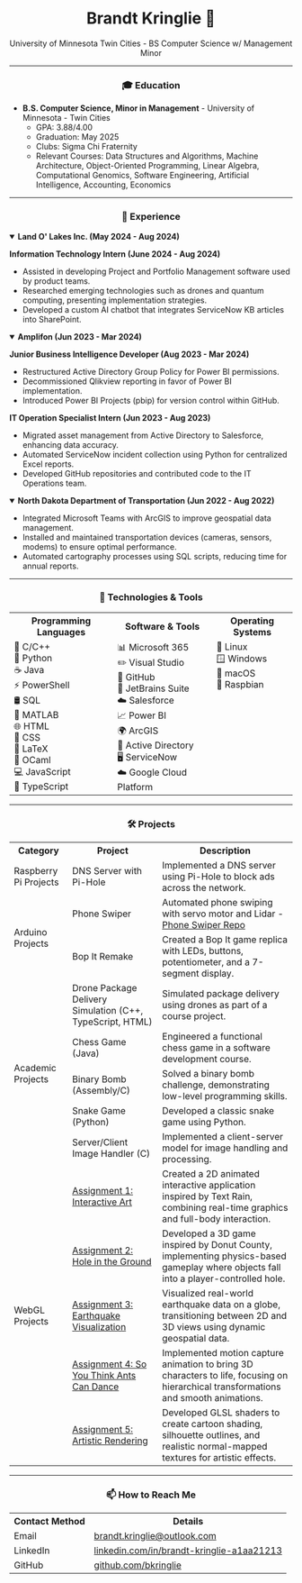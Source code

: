 <h1 align="center">Brandt Kringlie 👋</h1>
<p align="center">
  University of Minnesota Twin Cities - BS Computer Science w/ Management Minor
</p>
<hr>

<h3 align="center">🎓 Education</h3>
<ul>
  <li><strong>B.S. Computer Science, Minor in Management</strong> - University of Minnesota - Twin Cities
    <ul>
      <li>GPA: 3.88/4.00</li>
      <li>Graduation: May 2025</li>
      <li>Clubs: Sigma Chi Fraternity</li>
      <li>Relevant Courses: Data Structures and Algorithms, Machine Architecture, Object-Oriented Programming, 
      Linear Algebra, Computational Genomics, Software Engineering, Artificial Intelligence, Accounting, Economics</li>
    </ul>
  </li>
</ul>
<hr>

<h3 align="center">💼 Experience</h3>
<details open>
  <summary><strong>Land O' Lakes Inc. (May 2024 - Aug 2024)</strong></summary>
  <p><strong>Information Technology Intern (June 2024 - Aug 2024)</strong></p>
  <ul>
    <li>Assisted in developing Project and Portfolio Management software used by product teams.</li>
    <li>Researched emerging technologies such as drones and quantum computing, presenting implementation strategies.</li>
    <li>Developed a custom AI chatbot that integrates ServiceNow KB articles into SharePoint.</li>
  </ul>
</details>

<details open>
  <summary><strong>Amplifon (Jun 2023 - Mar 2024)</strong></summary>
  <p><strong>Junior Business Intelligence Developer (Aug 2023 - Mar 2024)</strong></p>
  <ul>
    <li>Restructured Active Directory Group Policy for Power BI permissions.</li>
    <li>Decommissioned Qlikview reporting in favor of Power BI implementation.</li>
    <li>Introduced Power BI Projects (pbip) for version control within GitHub.</li>
  </ul>
  <p><strong>IT Operation Specialist Intern (Jun 2023 - Aug 2023)</strong></p>
  <ul>
    <li>Migrated asset management from Active Directory to Salesforce, enhancing data accuracy.</li>
    <li>Automated ServiceNow incident collection using Python for centralized Excel reports.</li>
    <li>Developed GitHub repositories and contributed code to the IT Operations team.</li>
  </ul>
</details>

<details open>
  <summary><strong>North Dakota Department of Transportation (Jun 2022 - Aug 2022)</strong></summary>
  <ul>
    <li>Integrated Microsoft Teams with ArcGIS to improve geospatial data management.</li>
    <li>Installed and maintained transportation devices (cameras, sensors, modems) to ensure optimal performance.</li>
    <li>Automated cartography processes using SQL scripts, reducing time for annual reports.</li>
  </ul>
</details>
<hr>

<h3 align="center">🔧 Technologies & Tools</h3>
<table align="center">
  <tr>
    <th>Programming Languages</th>
    <th>Software & Tools</th>
    <th>Operating Systems</th>
  </tr>
  <tr>
    <td valign="top">
      🧩 C/C++<br>
      🐍 Python<br>
      ☕ Java<br>
      ⚡ PowerShell<br>
      🛢 SQL<br>
      🔢 MATLAB<br>
      🌐 HTML<br>
      🎨 CSS<br>
      📄 LaTeX<br>
      🔣 OCaml<br>
      💻 JavaScript<br>
      🔷 TypeScript
    </td>
    <td valign="top">
      📊 Microsoft 365<br>
      ✏️ Visual Studio<br>
      🐙 GitHub<br>
      🧰 JetBrains Suite<br>
      ☁️ Salesforce<br>
      📈 Power BI<br>
      🌍 ArcGIS<br>
      🔑 Active Directory<br>
      🖥 ServiceNow<br>
      ☁️ Google Cloud Platform
    </td>
    <td valign="top">
      🐧 Linux<br>
      🪟 Windows<br>
      🍎 macOS<br>
      🍓 Raspbian
    </td>
  </tr>
</table>
<hr>

<div align="center">
  <h3>🛠️ Projects</h3>
</div>

<table align="center">
  <tr>
    <th>Category</th>
    <th>Project</th>
    <th>Description</th>
  </tr>
  <tr>
    <td>Raspberry Pi Projects</td>
    <td>DNS Server with Pi-Hole</td>
    <td>Implemented a DNS server using Pi-Hole to block ads across the network.</td>
  </tr>
  <tr>
    <td rowspan="2">Arduino Projects</td>
    <td>Phone Swiper</td>
    <td>Automated phone swiping with servo motor and Lidar - <a href="https://github.com/bkringlie/Phone-Swiper">Phone Swiper Repo</a></td>
  </tr>
  <tr>
    <td>Bop It Remake</td>
    <td>Created a Bop It game replica with LEDs, buttons, potentiometer, and a 7-segment display.</td>
  </tr>
  <tr>
    <td rowspan="5">Academic Projects</td>
    <td>Drone Package Delivery Simulation (C++, TypeScript, HTML)</td>
    <td>Simulated package delivery using drones as part of a course project.</td>
  </tr>
  <tr>
    <td>Chess Game (Java)</td>
    <td>Engineered a functional chess game in a software development course.</td>
  </tr>
  <tr>
    <td>Binary Bomb (Assembly/C)</td>
    <td>Solved a binary bomb challenge, demonstrating low-level programming skills.</td>
  </tr>
  <tr>
    <td>Snake Game (Python)</td>
    <td>Developed a classic snake game using Python.</td>
  </tr>
  <tr>
    <td>Server/Client Image Handler (C)</td>
    <td>Implemented a client-server model for image handling and processing.</td>
  </tr>
  <tr>
    <td rowspan="5">WebGL Projects</td>
    <td><a href="https://csci-4611-fall-2024.github.io/assignment-1-bkringlie/">Assignment 1: Interactive Art</a></td>
    <td>Created a 2D animated interactive application inspired by Text Rain, combining real-time graphics and full-body interaction.</td>
  </tr>
  <tr>
    <td><a href="https://csci-4611-fall-2024.github.io/assignment-2-bkringlie/">Assignment 2: Hole in the Ground</a></td>
    <td>Developed a 3D game inspired by Donut County, implementing physics-based gameplay where objects fall into a player-controlled hole.</td>
  </tr>
  <tr>
    <td><a href="https://csci-4611-fall-2024.github.io/assignment-3-bkringlie/">Assignment 3: Earthquake Visualization</a></td>
    <td>Visualized real-world earthquake data on a globe, transitioning between 2D and 3D views using dynamic geospatial data.</td>
  </tr>
  <tr>
    <td><a href="https://csci-4611-fall-2024.github.io/assignment-4-bkringlie/">Assignment 4: So You Think Ants Can Dance</a></td>
    <td>Implemented motion capture animation to bring 3D characters to life, focusing on hierarchical transformations and smooth animations.</td>
  </tr>
  <tr>
    <td><a href="https://csci-4611-fall-2024.github.io/assignment-5-bkringlie/">Assignment 5: Artistic Rendering</a></td>
    <td>Developed GLSL shaders to create cartoon shading, silhouette outlines, and realistic normal-mapped textures for artistic effects.</td>
  </tr>
</table>
<hr>

<div align="center">
  <h3>📫 How to Reach Me</h3>
</div>

<table align="center">
  <tr>
    <th>Contact Method</th>
    <th>Details</th>
  </tr>
  <tr>
    <td>Email</td>
    <td><a href="mailto:brandt.kringlie@outlook.com">brandt.kringlie@outlook.com</a></td>
  </tr>
  <tr>
    <td>LinkedIn</td>
    <td><a href="https://linkedin.com/in/brandt-kringlie-a1aa21213">linkedin.com/in/brandt-kringlie-a1aa21213</a></td>
  </tr>
  <tr>
    <td>GitHub</td>
    <td><a href="https://github.com/bkringlie">github.com/bkringlie</a></td>
  </tr>
</table>
